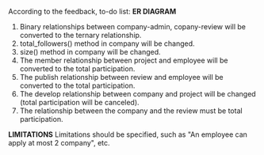 According to the feedback, to-do list:
**ER DIAGRAM**
1) Binary relationships between company-admin, copany-review will be converted to the ternary relationship.
2) total_followers() method in company will be changed.
3) size() method in company will be changed.
4) The member relationship between project and employee will be converted to the total participation.
5) The publish relationship between review and employee will be converted to the total participation.
6) The develop relationship between company and project will be changed (total participation will be canceled).
7) The relationship between the company and the review must be total participation.

**LIMITATIONS**
Limitations should be specified, such as "An employee can apply at most 2 company", etc.

